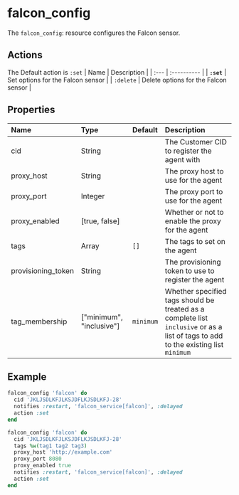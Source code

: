 # falcon_config

The `falcon_config`: resource configures the Falcon sensor.

## Actions

The Default action is `:set`
| Name | Description |
| :--- | :---------- |
| **`:set`** | Set options for the Falcon sensor |
| `:delete` | Delete options for the Falcon sensor |


## Properties

| Name | Type | Default | Description |
| :--- | :--- | :------ | :---------- |
| cid | String |  | The Customer CID to register the agent with
| proxy_host | String |  | The proxy host to use for the agent
| proxy_port | Integer |  | The proxy port to use for the agent
| proxy_enabled | [true, false] |  | Whether or not to enable the proxy for the agent
| tags | Array | `[]` | The tags to set on the agent
| provisioning_token | String |  | The provisioning token to use to register the agent
| tag_membership | ["minimum", "inclusive"] | `minimum` | Whether specified tags should be treated as a complete list `inclusive` or as a list of tags to add to the existing list `minimum`


## Example

```ruby
falcon_config 'falcon' do
  cid 'JKLJSDLKFJLKSJDFLKJSDLKFJ-28'
  notifies :restart, 'falcon_service[falcon]', :delayed
  action :set
end
```

```ruby
falcon_config 'falcon' do
  cid 'JKLJSDLKFJLKSJDFLKJSDLKFJ-28'
  tags %w(tag1 tag2 tag3)
  proxy_host 'http://example.com'
  proxy_port 8080
  proxy_enabled true
  notifies :restart, 'falcon_service[falcon]', :delayed
  action :set
end
```
